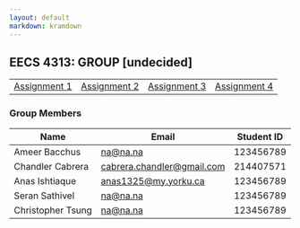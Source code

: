 ```yaml
---
layout: default
markdown: kramdown
---
```


## EECS 4313: GROUP [undecided]
|||||
|---|---|---|---|
|[Assignment 1]()|[Assignment 2]()|[Assignment 3]()|[Assignment 4]()|


### Group Members

| Name | Email | Student ID |
|------|-------|------------|
| Ameer Bacchus | na@na.na | 123456789 |
| Chandler Cabrera | cabrera.chandler@gmail.com | 214407571 |
| Anas Ishtiaque | anas1325@my.yorku.ca | 123456789 |
| Seran Sathivel | na@na.na | 123456789 |
| Christopher Tsung | na@na.na | 123456789 |
